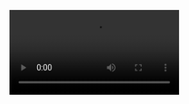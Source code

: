 

<script src="https://cdn.fluidplayer.com/v3/current/fluidplayer.min.js"></script>
<video id="video-id"><source src="video.mp4" type="video/mp4" />
<script>
    var myFP = fluidPlayer(
        'video-id',	{
	"layoutControls": {
		"controlBar": {
			"autoHideTimeout": 3,
			"animated": true,
			"autoHide": true
		},
		"htmlOnPauseBlock": {
			"html": null,
			"height": null,
			"width": null
		},
		"autoPlay": false,
		"mute": true,
		"allowTheatre": true,
		"playPauseAnimation": false,
		"playbackRateEnabled": false,
		"allowDownload": false,
		"playButtonShowing": false,
		"fillToContainer": false,
		"posterImage": ""
	},
	"vastOptions": {
		"adList": [],
		"adCTAText": false,
		"adCTATextPosition": ""
	}
}
</script>
